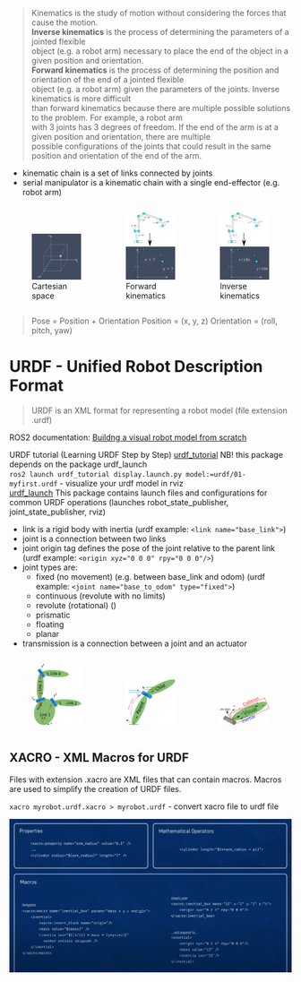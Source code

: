 > Kinematics is the study of motion without considering the forces that cause the motion.  
> **Inverse kinematics** is the process of determining the parameters of a jointed flexible  
> object (e.g. a robot arm) necessary to place the end of the object in a given position and orientation.  
> **Forward kinematics** is the process of determining the position and orientation of the end of a jointed flexible  
> object (e.g. a robot arm) given the parameters of the joints. Inverse kinematics is more difficult  
> than forward kinematics because there are multiple possible solutions to the problem. For example, a robot arm  
> with 3 joints has 3 degrees of freedom. If the end of the arm is at a given position and orientation, there are multiple  
> possible configurations of the joints that could result in the same position and orientation of the end of the arm.  

- kinematic chain is a set of links connected by joints
- serial manipulator is a kinematic chain with a single end-effector (e.g. robot arm)

<div style="display: flex; align-items: flex-end;">
  <figure>
    <img src="images/kinematics_cartesian_axes.png" alt="Cartesian space" width="300">
    <figcaption>Cartesian space</figcaption>
  </figure>
  <figure>
    <img src="images/forwardkin.png" alt="Forward kinematics" width="300">
    <figcaption>Forward kinematics</figcaption>
  </figure>
  <figure>
    <img src="images/inversekin.png" alt="Inverse kinematics" width="300">
    <figcaption>Inverse kinematics</figcaption>
  </figure>
</div>

> Pose = Position + Orientation 
> Position = (x, y, z)
> Orientation = (roll, pitch, yaw)

# URDF - Unified Robot Description Format
> URDF is an XML format for representing a robot model (file extension .urdf)  

ROS2 documentation:
[Buildng a visual robot model from scratch](https://docs.ros.org/en/rolling/Tutorials/Intermediate/URDF/Building-a-Visual-Robot-Model-with-URDF-from-Scratch.html)

URDF tutorial (Learning URDF Step by Step) [urdf_tutorial](https://github.com/ros/urdf_tutorial/tree/ros2) NB! this package depends on the package urdf_launch  
`ros2 launch urdf_tutorial display.launch.py model:=urdf/01-myfirst.urdf` - visualize your urdf model in rviz  
[urdf_launch](https://github.com/ros/urdf_launch) This package contains launch files and configurations for common URDF operations (launches robot_state_publisher, joint_state_publisher, rviz)

- link is a rigid body with inertia (urdf example: `<link name="base_link">`)
- joint is a connection between two links
- joint origin tag defines the pose of the joint relative to the parent link (urdf example: `<origin xyz="0 0 0" rpy="0 0 0"/>`)
- joint types are:
  - fixed (no movement) (e.g. between base_link and odom) (urdf example: `<joint name="base_to_odom" type="fixed">`)
  - continuous (revolute with no limits)
  - revolute (rotational) ()
  - prismatic
  - floating
  - planar
- transmission is a connection between a joint and an actuator

<div style="display: flex; align-items: flex-end;">
  <figure>
    <img src="images/links_and_joints.png" alt="Links and joints" width="250">
  </figure>
  <figure>
    <img src="images/joint.png" alt="Joint" width="250">
  </figure>
  <figure>
    <img src="images/joint2.png" alt="Joint" width="250">
  </figure>
</div>

## XACRO - XML Macros for URDF
Files with extension .xacro are XML files that can contain macros. Macros are used to simplify the creation of URDF files.

`xacro myrobot.urdf.xacro > myrobot.urdf` - convert xacro file to urdf file

<!-- ![Alt Text](images/xacro_macros.png) -->
<img src="images/xacro_macros.png" alt="Alt Text" width="1000">